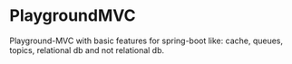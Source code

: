 # PlaygroundMVC
Playground-MVC with basic features for spring-boot like: cache, queues, topics, relational db and not relational db.
